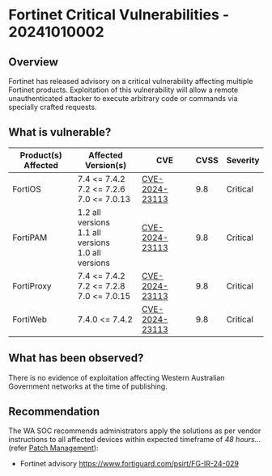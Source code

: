 # Fortinet Critical Vulnerabilities - 20241010002

## Overview

Fortinet has released advisory on a critical vulnerability affecting multiple Fortinet products. Exploitation of this vulnerability will allow a remote unauthenticated attacker to execute arbitrary code or commands via specially crafted requests.

## What is vulnerable?

| Product(s) Affected | Affected Version(s)                                          | CVE                                                               | CVSS | Severity |
| ------------------- | ------------------------------------------------------------ | ----------------------------------------------------------------- | ---- | -------- |
| FortiOS             | 7.4 \<= 7.4.2 <br> 7.2 \<= 7.2.6 <br> 7.0 \<= 7.0.13         | [CVE-2024-23113](https://nvd.nist.gov/vuln/detail/CVE-2024-23113) | 9.8  | Critical |
| FortiPAM            | 1.2 all versions <br> 1.1 all versions <br> 1.0 all versions | [CVE-2024-23113](https://nvd.nist.gov/vuln/detail/CVE-2024-23113) | 9.8  | Critical |
| FortiProxy          | 7.4 \<= 7.4.2 <br> 7.2 \<= 7.2.8 <br> 7.0 \<= 7.0.15         | [CVE-2024-23113](https://nvd.nist.gov/vuln/detail/CVE-2024-23113) | 9.8  | Critical |
| FortiWeb            | 7.4.0 \<= 7.4.2                                              | [CVE-2024-23113](https://nvd.nist.gov/vuln/detail/CVE-2024-23113) | 9.8  | Critical |

## What has been observed?

There is no evidence of exploitation affecting Western Australian Government networks at the time of publishing.

## Recommendation

The WA SOC recommends administrators apply the solutions as per vendor instructions to all affected devices within expected timeframe of *48 hours...* (refer [Patch Management](../guidelines/patch-management.md)):

- Fortinet advisory <https://www.fortiguard.com/psirt/FG-IR-24-029>
